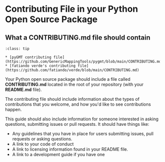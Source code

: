 # Contributing File in your Python Open Source Package

## What a CONTRIBUTING.md file should contain

```{admonition} Example contributing files
:class: tip

* [pyGMT contributing file](https://github.com/GenericMappingTools/pygmt/blob/main/CONTRIBUTING.md)
* [fatiando verde's contributing file](https://github.com/fatiando/verde/blob/main/CONTRIBUTING.md)
```

Your Python open source package should include a file called **CONTRIBUTING.md** located in the
root of your repository (with your **README.md** file).

The contributing file should include information about the types
of contributions that you welcome, and how you'd like to see
contributions happen.

This guide should also include information for someone
interested in asking questions, submitting issues or pull requests. It should have things like:

* Any guidelines that you have in place for users submitting issues, pull requests or asking questions.
* A link to your code of conduct
* A link to licensing information found in your README file.
* A link to a development guide if you have one

